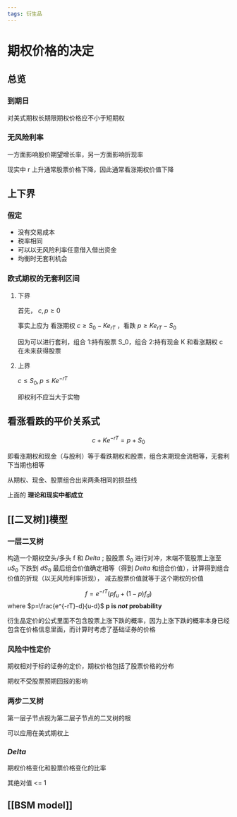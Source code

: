 ```yaml
---
tags: 衍生品
---
```

# 期权价格的决定

## 总览

### 到期日

对美式期权长期限期权价格应不小于短期权

### 无风险利率

一方面影响股价期望增长率，另一方面影响折现率

现实中 r 上升通常股票价格下降，因此通常看涨期权价值下降

## 上下界

### 假定

- 没有交易成本
- 税率相同
- 可以以无风险利率任意借入借出资金
- 均衡时无套利机会

### 欧式期权的无套利区间

1. 下界

    首先， $c,p\ge0$

    事实上应为 看涨期权 $c\ge S_0-Ke_{rT}$ ，看跌 $p\ge Ke_{rT}-S_0$

    因为可以进行套利，组合 1:持有股票 S_0，组合 2:持有现金 K 和看涨期权 c 在未来获得股票

2. 上界

    $c \le S_0, p\le Ke^{-rT}$

    即权利不应当大于实物

## 看涨看跌的平价关系式

$$c+Ke^{-rT}=p+S_0$$

即看涨期权和现金（与股利）等于看跌期权和股票，组合末期现金流相等，无套利下当期也相等

从期权、现金、股票组合出来两条相同的损益线

上面的 **理论和现实中都成立**

## [[二叉树]]模型

### 一层二叉树

构造一个期权空头/多头 f 和 $Delta$  ; 股股票 $S_0$ 进行对冲，末端不管股票上涨至 $uS_0$
下跌到 $dS_0$ 最后组合价值确定相等（得到 $Delta$ 和组合价值），计算得到组合价值的折现（以无风险利率折现），
减去股票价值就等于这个期权的价值

$$f=e^{-rT}(pf_u+(1-p)f_d)$$
where $p=\frac{e^{-rT}-d}{u-d}$
**p is *not* probability**

衍生品定价的公式里面不包含股票上涨下跌的概率，因为上涨下跌的概率本身已经包含在价格信息里面，而计算时考虑了基础证券的价格

### 风险中性定价

期权相对于标的证券的定价，期权价格包括了股票价格的分布

期权不受股票预期回报的影响

### 两步二叉树

第一层子节点视为第二层子节点的二叉树的根

可以应用在美式期权上

### $Delta$

期权价格变化和股票价格变化的比率

其绝对值 <= 1

## [[BSM model]]

